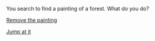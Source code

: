 You search to find a painting of a forest. What do you do?

[Remove the painting](good-ending.md)

[Jump at it](painting-death.md)
